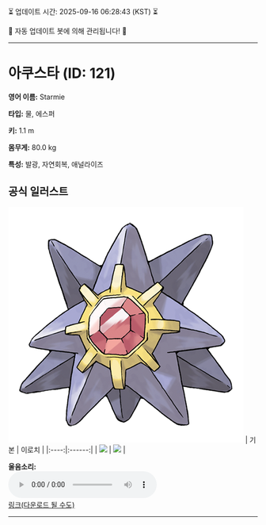 
⏳ 업데이트 시간: 2025-09-16 06:28:43 (KST) ⏳

🤖 자동 업데이트 봇에 의해 관리됩니다! 🤖

---

# 아쿠스타 (ID: 121)
**영어 이름:** Starmie

**타입:** 물, 에스퍼

**키:** 1.1 m

**몸무게:** 80.0 kg

**특성:** 발광, 자연회복, 애널라이즈

## 공식 일러스트
![](https://raw.githubusercontent.com/PokeAPI/sprites/master/sprites/pokemon/other/official-artwork/121.png)
| 기본 | 이로치 |
|:----:|:------:|
| <img src="http://play.pokemonshowdown.com/sprites/ani/starmie.gif" width="200"> | <img src="http://play.pokemonshowdown.com/sprites/ani-shiny/starmie.gif" width="200"> |

**울음소리:**<br><audio controls src="https://raw.githubusercontent.com/PokeAPI/cries/main/cries/pokemon/latest/121.ogg"></audio><br> [링크(다운로드 될 수도)](https://raw.githubusercontent.com/PokeAPI/cries/main/cries/pokemon/latest/121.ogg)


---
